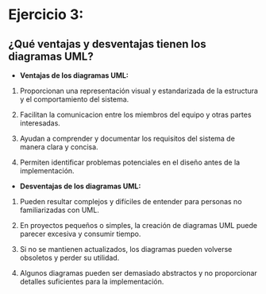 # Ejercicio 3:

## ¿Qué ventajas y desventajas tienen los diagramas UML?

* **Ventajas de los diagramas UML:**

1. Proporcionan una representación visual y estandarizada de la estructura y el comportamiento del sistema.

2. Facilitan la comunicacion entre los miembros del equipo y otras partes interesadas.

3. Ayudan a comprender y documentar los requisitos del sistema de manera clara y concisa.

4. Permiten identificar problemas potenciales en el diseño antes de la implementación.


* **Desventajas de los diagramas UML:**

1. Pueden resultar complejos y difíciles de entender para personas no familiarizadas con UML.

2. En proyectos pequeños o simples, la creación de diagramas UML puede parecer excesiva y consumir tiempo.

3. Si no se mantienen actualizados, los diagramas pueden volverse obsoletos y perder su utilidad.

4. Algunos diagramas pueden ser demasiado abstractos y no proporcionar detalles suficientes para la implementación.